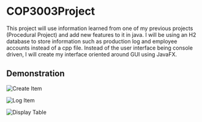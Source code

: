 # COP3003Project

This project will use information learned from one of my previous projects (Procedural Project) and add new features to it in java.
I will be using an H2 database to store information such as production log and employee accounts instead of a cpp file. Instead of the user interface being console driven, I will create my interface oriented around GUI using JavaFX. 

## Demonstration
![Create Item](https://gyazo.com/1f6405e7e8766fcad1681cf464508a2c.png)

![Log Item](https://gyazo.com/f1f6bfbb2c70405d5fbdd8d479ac9e2d.png)

![Display Table](https://gyazo.com/9656ea580b1b40020b0b7dcd4f12180e.png)
